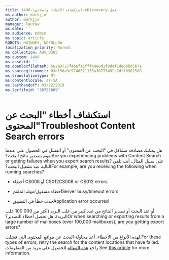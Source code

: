 ```yaml
---
title: 1490-استكشاف الأخطاء وإصلاحها-eDiscovery-فشل
ms.author: markjjo
author: markjjo
manager: lauraw
ms.date: ''
ms.audience: Admin
ms.topic: article
ROBOTS: NOINDEX, NOFOLLOW
localization_priority: Normal
ms.collection: Adm_O365
ms.custom: 1490
ms.assetid: ''
ms.openlocfilehash: 562a9727f4b6fa1fff49e8d1f8ddf1de6bbd5b7a
ms.sourcegitcommit: 03a156a9c9740521155a30775492c7dff0982588
ms.translationtype: MT
ms.contentlocale: ar-SA
ms.lasthandoff: 03/22/2019
ms.locfileid: "30785869"
---
```

# <a name="troubleshoot-content-search-errors"></a><span data-ttu-id="b2ff5-102">استكشاف أخطاء "البحث عن المحتوى"</span><span class="sxs-lookup"><span data-stu-id="b2ff5-102">Troubleshoot Content Search errors</span></span>

<span data-ttu-id="b2ff5-103">هل يمكنك مصادفة مشاكل في "البحث عن المحتوى" أو الفشل في الحصول على عندما تقوم بتصدير نتائج البحث؟</span><span class="sxs-lookup"><span data-stu-id="b2ff5-103">Are you experiencing problems with Content Search or getting failures when you export search results?</span></span>
<span data-ttu-id="b2ff5-104">على سبيل المثال، أنت تلقي التالية عند تشغيل البحث؟</span><span class="sxs-lookup"><span data-stu-id="b2ff5-104">For example, are you receiving the following when running searches?</span></span>

- <span data-ttu-id="b2ff5-105">أخطاء CS008 أو CS012</span><span class="sxs-lookup"><span data-stu-id="b2ff5-105">CS008 or CS012 errors</span></span>

- <span data-ttu-id="b2ff5-106">أخطاء مشغول/مهلة الملقم</span><span class="sxs-lookup"><span data-stu-id="b2ff5-106">Server busy/timeout errors</span></span>

- <span data-ttu-id="b2ff5-107">حدث خطأ في التطبيق</span><span class="sxs-lookup"><span data-stu-id="b2ff5-107">Application error occurred</span></span>

<span data-ttu-id="b2ff5-108">أو عند البحث أو تصدير النتائج من عدد كبير من علب البريد (أكثر من 000 100 علب البريد)، هل تحصل أخطاء التصدير؟</span><span class="sxs-lookup"><span data-stu-id="b2ff5-108">Or when searching or exporting results from a large number of mailboxes (over 100,000 mailboxes), are you getting export errors?</span></span>

<span data-ttu-id="b2ff5-109">لهذه الأنواع من الأخطاء، أعد محاولة البحث عن مواقع المحتوى التي فشلت.</span><span class="sxs-lookup"><span data-stu-id="b2ff5-109">For these types of errors, retry the search for the content locations that have failed.</span></span> <span data-ttu-id="b2ff5-110">راجع [هذه المقالة](https://docs.microsoft.com/office365/securitycompliance/retry-failed-content-search) للحصول على مزيد من المعلومات.</span><span class="sxs-lookup"><span data-stu-id="b2ff5-110">See  [this article](https://docs.microsoft.com/office365/securitycompliance/retry-failed-content-search) for more information.</span></span>
